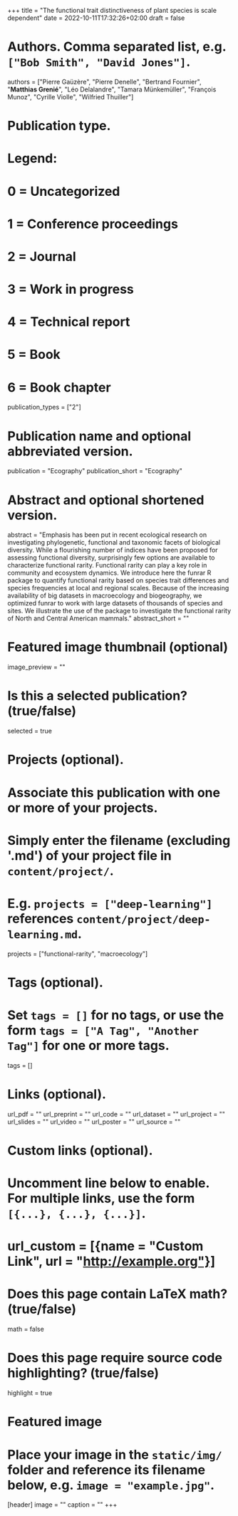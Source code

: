 +++
title = "The functional trait distinctiveness of plant species is scale dependent"
date = 2022-10-11T17:32:26+02:00
draft = false

# Authors. Comma separated list, e.g. `["Bob Smith", "David Jones"]`.
authors = ["Pierre Gaüzère", "Pierre Denelle", "Bertrand Fournier",
  "**Matthias Grenié**", "Léo Delalandre", "Tamara Münkemüller",
  "François Munoz", "Cyrille Violle", "Wilfried Thuiller"]

# Publication type.
# Legend:
# 0 = Uncategorized
# 1 = Conference proceedings
# 2 = Journal
# 3 = Work in progress
# 4 = Technical report
# 5 = Book
# 6 = Book chapter
publication_types = ["2"]

# Publication name and optional abbreviated version.
publication = "Ecography"
publication_short = "Ecography"

# Abstract and optional shortened version.
abstract = "Emphasis has been put in recent ecological research on investigating phylogenetic, functional and taxonomic facets of biological diversity. While a flourishing number of indices have been proposed for assessing functional diversity, surprisingly few options are available to characterize functional rarity. Functional rarity can play a key role in community and ecosystem dynamics. We introduce here the funrar R package to quantify functional rarity based on species trait differences and species frequencies at local and regional scales. Because of the increasing availability of big datasets in macroecology and biogeography, we optimized funrar to work with large datasets of thousands of species and sites. We illustrate the use of the package to investigate the functional rarity of North and Central American mammals."
abstract_short = ""

# Featured image thumbnail (optional)
image_preview = ""

# Is this a selected publication? (true/false)
selected = true

# Projects (optional).
#   Associate this publication with one or more of your projects.
#   Simply enter the filename (excluding '.md') of your project file in `content/project/`.
#   E.g. `projects = ["deep-learning"]` references `content/project/deep-learning.md`.
projects = ["functional-rarity", "macroecology"]

# Tags (optional).
#   Set `tags = []` for no tags, or use the form `tags = ["A Tag", "Another Tag"]` for one or more tags.
tags = []

# Links (optional).
url_pdf = ""
url_preprint = ""
url_code = ""
url_dataset = ""
url_project = ""
url_slides = ""
url_video = ""
url_poster = ""
url_source = ""

# Custom links (optional).
#   Uncomment line below to enable. For multiple links, use the form `[{...}, {...}, {...}]`.
# url_custom = [{name = "Custom Link", url = "http://example.org"}]

# Does this page contain LaTeX math? (true/false)
math = false

# Does this page require source code highlighting? (true/false)
highlight = true

# Featured image
# Place your image in the `static/img/` folder and reference its filename below, e.g. `image = "example.jpg"`.
[header]
image = ""
caption = ""
+++
